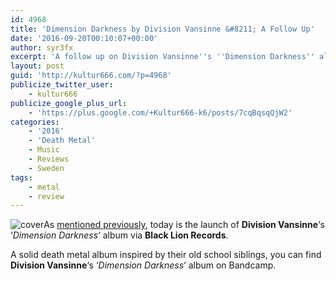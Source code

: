 ```yaml
---
id: 4968
title: 'Dimension Darkness by Division Vansinne &#8211; A Follow Up'
date: '2016-09-20T00:10:07+00:00'
author: syr3fx
excerpt: 'A follow up on Division Vansinne''s ''Dimension Darkness'' album.'
layout: post
guid: 'http://kultur666.com/?p=4968'
publicize_twitter_user:
    - kultur666
publicize_google_plus_url:
    - 'https://plus.google.com/+Kultur666-k6/posts/7cqBqsqQjW2'
categories:
    - '2016'
    - 'Death Metal'
    - Music
    - Reviews
    - Sweden
tags:
    - metal
    - review
---
```


![cover](http://localhost:8080/wp-content/uploads/2016/08/cover9.jpg)As [mentioned previously](http://kultur666.com/2016/08/30/dimension-darkness-by-division-vansinne-a-comment/), today is the launch of **Division Vansinne**‘s ‘*Dimension Darkness*‘ album via **Black Lion Records**.

A solid death metal album inspired by their old school siblings, you can find **Division Vansinne**‘s ‘*Dimension Darkness*‘ album on Bandcamp.